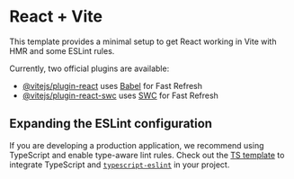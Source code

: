 # React + Vite

This template provides a minimal setup to get React working in Vite with HMR and some ESLint rules.

Currently, two official plugins are available:

- [@vitejs/plugin-react](https://github.com/vitejs/vite-plugin-react/blob/main/packages/plugin-react/README.md)
  uses [Babel](https://babeljs.io/) for Fast Refresh
- [@vitejs/plugin-react-swc](https://github.com/vitejs/vite-plugin-react-swc) uses [SWC](https://swc.rs/) for Fast
  Refresh

## Expanding the ESLint configuration

If you are developing a production application, we recommend using TypeScript and enable type-aware lint rules. Check
out the [TS template](https://github.com/vitejs/vite/tree/main/packages/create-vite/template-react-ts) to integrate
TypeScript and [`typescript-eslint`](https://typescript-eslint.io) in your project.
